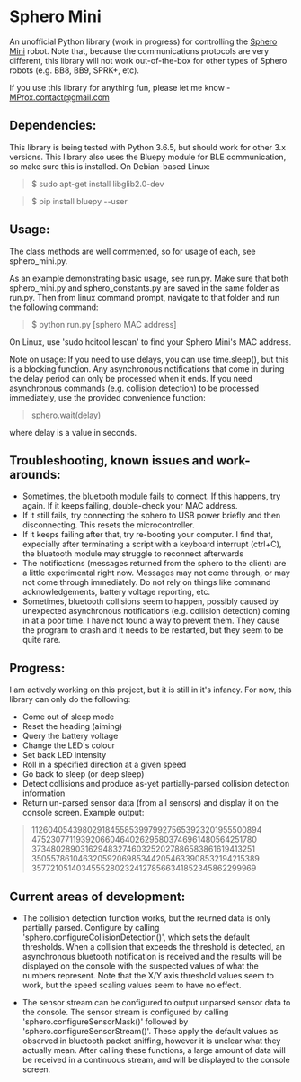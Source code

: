 # Sphero Mini
An unofficial Python library (work in progress) for controlling the [Sphero Mini](https://www.sphero.com/sphero-mini) robot. Note that, because the communications protocols are very different, this library will not work out-of-the-box for other types of Sphero robots (e.g. BB8, BB9, SPRK+, etc).

If you use this library for anything fun, please let me know - MProx.contact@gmail.com

## Dependencies:
This library is being tested with Python 3.6.5, but should work for other 3.x versions. This library also uses the Bluepy module for BLE communication, so make sure this is installed. On Debian-based Linux:

> $ sudo apt-get install libglib2.0-dev

> $ pip install bluepy --user

## Usage:
The class methods are well commented, so for usage of each, see sphero_mini.py. 

As an example demonstrating basic usage, see run.py. Make sure that both sphero_mini.py and sphero_constants.py are saved in the same folder as run.py. Then from linux command prompt, navigate to that folder and run the following command:

> $ python run.py [sphero MAC address]

On Linux, use 'sudo hcitool lescan' to find your Sphero Mini's MAC address.

Note on usage: If you need to use delays, you can use time.sleep(), but this is a blocking function. Any asynchronous notifications that come in during the delay period can only be processed when it ends. If you need asynchronous commands (e.g. collision detection) to be processed immediately, use the provided convenience function:

> sphero.wait(delay)

where delay is a value in seconds.

## Troubleshooting, known issues and work-arounds:
* Sometimes, the bluetooth module fails to connect. If this happens, try again. If it keeps failing, double-check your MAC address.
* If it still fails, try connecting the sphero to USB power briefly and then disconnecting. This resets the microcontroller.
* If it keeps failing after that, try re-booting your computer. I find that, expecially after terminating a script with a keyboard interrupt (ctrl+C), the bluetooth module may struggle to reconnect afterwards
* The notifications (messages returned from the sphero to the client) are a little experimental right now. Messages may not come through, or may not come through immediately. Do not rely on things like command acknowledgements, battery voltage reporting, etc. 
* Sometimes, bluetooth collisions seem to happen, possibly caused by unexpected asynchronous notifications (e.g. collision detection) coming in at a poor time. I have not found a way to prevent them. They cause the program to crash and it needs to be restarted, but they seem to be quite rare.

## Progress:
I am actively working on this project, but it is still in it's infancy. For now, this library can only do the following:
* Come out of sleep mode
* Reset the heading (aiming)
* Query the battery voltage
* Change the LED's colour
* Set back LED intensity
* Roll in a specified direction at a given speed
* Go back to sleep (or deep sleep)
* Detect collisions and produce as-yet partially-parsed collision detection information
* Return un-parsed sensor data (from all sensors) and display it on the console screen. Example output:

> 1126040543980291845585399799275653923201955500894
> 475230771193920660464026295803746961480564251780
> 373480289031629483274603252027886583861619413251
> 350557861046320592069853442054633908532194215389
> 357721051403455528023241278566341852345862299969

## Current areas of development:
* The collision detection function works, but the reurned data is only partially parsed. Configure by calling 'sphero.configureCollisionDetection()', which sets the default thresholds. When a collision that exceeds the threshold is detected, an asynchronous bluetooth notification is received and the results will be displayed on the console with the suspected values of what the numbers represent. Note that the X/Y axis threshold values seem to work, but the speed scaling values seem to have no effect.

* The sensor stream can be configured to output unparsed sensor data to the console. The sensor stream is configured by calling 'sphero.configureSensorMask()' followed by 'sphero.configureSensorStream()'. These apply the default values as observed in bluetooth packet sniffing, however it is unclear what they actually mean. After calling these functions, a large amount of data will be received in a continuous stream, and will be displayed to the console screen.
